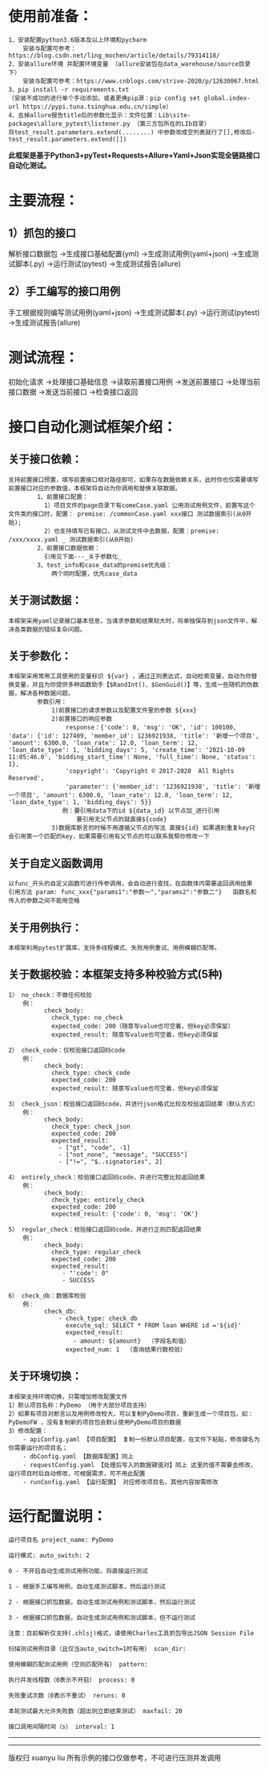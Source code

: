 # 使用前准备：
    1、安装配置python3.6版本及以上环境和pycharm
        安装与配置可参考：https://blog.csdn.net/ling_mochen/article/details/79314118/
    2、安装allure环境 并配置环境变量 （allure安装包在data_warehouse/source目录下）
        安装与配置可参考：https://www.cnblogs.com/strive-2020/p/12630067.html
    3、pip install -r requirements.txt 
    （安装不成功的进行单个手动添加，或者更换pip源：pip config set global.index-url https://pypi.tuna.tsinghua.edu.cn/simple）
    4、去掉allure报告title后的参数化显示：文件位置：Lib\site-packages\allure_pytest\listener.py （第三方包所在的LIb目录） 
    将test_result.parameters.extend(........) 中参数改成空列表就行了[],修改后-test_result.parameters.extend([])

**此框架是基于Python3+pyTest+Requests+Allure+Yaml+Json实现全链路接口自动化测试。**

# 主要流程：

## 1）抓包的接口
解析接口数据包 ->生成接口基础配置(yml) ->生成测试用例(yaml+json) ->生成测试脚本(.py) ->运行测试(pytest) ->生成测试报告(allure)
## 2）手工编写的接口用例
手工根据规则编写测试用例(yaml+json) ->生成测试脚本(.py) ->运行测试(pytest) ->生成测试报告(allure)

# 测试流程：

初始化请求 ->处理接口基础信息 ->读取前置接口用例 ->发送前置接口 ->处理当前接口数据 ->发送当前接口 ->检查接口返回

# 接口自动化测试框架介绍：

## 关于接口依赖：
    支持前置接口预置，填写前置接口相对路径即可，如果存在数据依赖关系，此时你也仅需要填写前置接口对应的参数值，本框架将自动为你调用和替换关联数据。
			1、前置接口配置：
			  1）项目文件的page目录下有comeCase.yaml 公用测试用例文件，前置写这个文件类的接口时，配置： premise: /commonCase.yaml xxx接口 测试数据索引(从0开始);
			  2）也支持填写已有接口，从测试文件中去数据，配置：premise: /xxx/xxxx.yaml _ 测试数据索引(从0开始)
			2、前置接口数据依赖：
			  引用见下面---_关于参数化_
			3、test_info和case_data的premise优先级：
			    两个同时配置，优先case_data

## 关于测试数据：
    本框架采用yaml记录接口基本信息，当请求参数和结果较大时，将单独保存到json文件中，解决各类数据的错综复杂问题。

## 关于参数化：
    本框架采用常用工具使用的变量标识 ${var} ，通过正则表达式，自动检索变量，自动为你替换变量，并且为你提供多种函数助手【$RandInt()、$GenGuid()】等，生成一些随机的伪数据，解决各种数据问题。
            参数引用：
                1)前置接口的请求参数以及配置文件里的参数 ${xxx}
                2)前置接口的响应参数
                    response：{'code': 0, 'msg': 'OK', 'id': 100100, 'data': {'id': 127409, 'member_id': 1236921938, 'title': '新增一个项目', 'amount': 6300.0, 'loan_rate': 12.0, 'loan_term': 12, 'loan_date_type': 1, 'bidding_days': 5, 'create_time': '2021-10-09 11:05:46.0', 'bidding_start_time': None, 'full_time': None, 'status': 1}, 
                    'copyright': 'Copyright © 2017-2020  All Rights Reserved', 
                    'parameter': {'member_id': '1236921938', 'title': '新增一个项目', 'amount': 6300.0, 'loan_rate': 12.0, 'loan_term': 12, 'loan_date_type': 1, 'bidding_days': 5}}
                   例：要引用data下的id ${data_id} 以节点加_进行引用
                       要引用无父节点的就直接${code}
                3)数据库断言的时候不用遵循父节点的写法 直接${id} 如果遇到重复key只会引用第一个匹配的key，如果需要引用有父节点的可以联系我帮你修改一下
## 关于自定义函数调用
    以func_开头的自定义函数可进行传参调用，会自动进行查找，在函数体内需要返回调用结果
    引用方法 param: func_xxx{"params1":"参数一","params2":"参数二"}   函数名和传入的参数之间不能用空格

## 关于用例执行：
    本框架利用pytest扩展库，支持多线程模式、失败用例重试、用例模糊匹配等。

## 关于数据校验：本框架支持多种校验方式(5种)
	1） no_check：不做任何校验
	    例：
              check_body:
                check_type: no_check
                expected_code: 200（随意写value也可空着，但key必须保留）
                expected_result: 随意写value也可空着，但key必须保留

	2） check_code：仅校验接口返回码code
	    例：
              check_body:
                check_type: check_code
                expected_code: 200
                expected_result: 随意写value也可空着，但key必须保留

	3） check_json：校验接口返回码code，并进行json格式比较及校验返回结果（默认方式）
	    例：
              check_body:
                check_type: check_json
                expected_code: 200
                expected_result:
                  - ["gt", "code", -1]
                  - ["not_none", "message", "SUCCESS"]
                  - ["!=", "$..signatories", 2]

	4） entirely_check：校验接口返回码code，并进行完整比较返回结果
	    例：
              check_body:
                check_type: entirely_check
                expected_code: 200
                expected_result: {'code': 0, 'msg': 'OK'}

	5） regular_check：校验接口返回码code，并进行正则匹配返回结果
	    例：
              check_body:
                check_type: regular_check
                expected_code: 200
                expected_result: 
                   - "'code': 0"
                   - SUCCESS
	
	6） check_db：数据库校验
	    例：
              check_db:
                  - check_type: check_db
                    execute_sql: SELECT * FROM loan WHERE id ='${id}'
                    expected_result:
                      - amount: ${amount}  （字段名和值）
                    expected_num: 1  （查询结果行数校验）
                    
## 关于环境切换：
    本框架支持环境切换，只需增加修改配置文件
	1）默认项目名称：PyDemo （用于大部分项目支持）
	2）如果有项目对断言以及用例修改校大，可以复制PyDemo项目，重新生成一个项目包，如：PyDemoFW ，没有复制新的项目包会默认使用PyDemo项目的数据
	3）修改配置：
		- apiConfig.yaml 【项目配置】 复制一份默认项目配置，在文件下粘贴，修改键名为你需要运行的项目名；
		- dbConfig.yaml 【数据库配置】同上
		- requestConfig.yaml 【处理后写入的数据键值对】同上 这里的值不需要去修改，运行项目时后自动修改，可根据需求，可不用此配置
		- runConfig.yaml 【运行配置】 对应修改项目名，其他内容按需修改


# 运行配置说明：

    运行项目名 project_name: PyDemo 
    
    运行模式: auto_switch: 2
    
    0 - 不开启自动生成测试用例功能，将直接运行测试
    
    1 - 根据手工编写用例，自动生成测试脚本，然后运行测试
    
    2 - 根据接口抓包数据，自动生成测试用例和测试脚本，然后运行测试
    
    3 - 根据接口抓包数据，自动生成测试用例和测试脚本，但不运行测试
    
    注意：目前解析仅支持(.chlsj)格式，请使用Charles工具抓包导出JSON Session File
    
    扫描测试用例目录（且仅当auto_switch=1时有用） scan_dir:
    
    使用模糊匹配测试用例（空则匹配所有） pattern:
    
    执行并发线程数（0表示不开启） process: 0
    
    失败重试次数（0表示不重试） reruns: 0
    
    本轮测试最大允许失败数（超出则立即结束测试） maxfail: 20
    
    接口调用间隔时间（s） interval: 1


--- 
---
版权归 xuanyu liu 所有示例的接口仅做参考，不可进行压测并发调用

